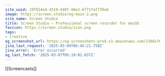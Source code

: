 ```yaml
---
site_uuid: 19f814e4-4319-440f-96e2-6771faf739ad
image: https://screen.studio/og-main-2.png
site_name: Screen Studio
title: Screen Studio — Professional screen recorder for macOS
favicon: https://screen.studio/icon.png
tags:
- Creative
og_screenshot_url: https://og-screenshots-prod.s3.amazonaws.com/1366x768/80/false/bb0dc81dd5fd229c2004252c0a437dccd5f0bd22f8cadfe16da93e6b61424ae7.jpeg
jina_last_request: '2025-03-09T06:45:21.758Z'
jina_error: 'Error occurred'
og_last_fetch: '2025-03-07T05:19:01.837Z'
---
```


[[Screencasts]]

